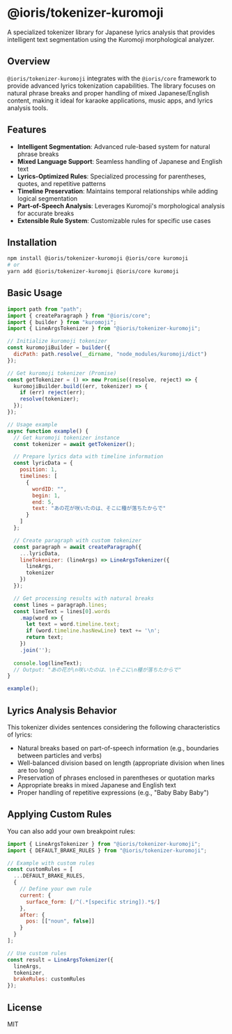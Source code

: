 # @ioris/tokenizer-kuromoji

A specialized tokenizer library for Japanese lyrics analysis that provides intelligent text segmentation using the Kuromoji morphological analyzer.

## Overview

`@ioris/tokenizer-kuromoji` integrates with the `@ioris/core` framework to provide advanced lyrics tokenization capabilities. The library focuses on natural phrase breaks and proper handling of mixed Japanese/English content, making it ideal for karaoke applications, music apps, and lyrics analysis tools.

## Features

- **Intelligent Segmentation**: Advanced rule-based system for natural phrase breaks
- **Mixed Language Support**: Seamless handling of Japanese and English text
- **Lyrics-Optimized Rules**: Specialized processing for parentheses, quotes, and repetitive patterns
- **Timeline Preservation**: Maintains temporal relationships while adding logical segmentation
- **Part-of-Speech Analysis**: Leverages Kuromoji's morphological analysis for accurate breaks
- **Extensible Rule System**: Customizable rules for specific use cases

## Installation

```bash
npm install @ioris/tokenizer-kuromoji @ioris/core kuromoji
# or
yarn add @ioris/tokenizer-kuromoji @ioris/core kuromoji
```

## Basic Usage

```javascript
import path from "path";
import { createParagraph } from "@ioris/core";
import { builder } from "kuromoji";
import { LineArgsTokenizer } from "@ioris/tokenizer-kuromoji";

// Initialize kuromoji tokenizer
const kuromojiBuilder = builder({
  dicPath: path.resolve(__dirname, "node_modules/kuromoji/dict")
});

// Get kuromoji tokenizer (Promise)
const getTokenizer = () => new Promise((resolve, reject) => {
  kuromojiBuilder.build((err, tokenizer) => {
    if (err) reject(err);
    resolve(tokenizer);
  });
});

// Usage example
async function example() {
  // Get kuromoji tokenizer instance
  const tokenizer = await getTokenizer();

  // Prepare lyrics data with timeline information
  const lyricData = {
    position: 1,
    timelines: [
      {
        wordID: "",
        begin: 1,
        end: 5,
        text: "あの花が咲いたのは、そこに種が落ちたからで"
      }
    ]
  };

  // Create paragraph with custom tokenizer
  const paragraph = await createParagraph({
    ...lyricData,
    lineTokenizer: (lineArgs) => LineArgsTokenizer({
      lineArgs,
      tokenizer
    })
  });

  // Get processing results with natural breaks
  const lines = paragraph.lines;
  const lineText = lines[0].words
    .map(word => {
      let text = word.timeline.text;
      if (word.timeline.hasNewLine) text += '\n';
      return text;
    })
    .join('');
  
  console.log(lineText);
  // Output: "あの花が\n咲いたのは、\nそこに\n種が落ちたからで"
}

example();
```

## Lyrics Analysis Behavior

This tokenizer divides sentences considering the following characteristics of lyrics:

- Natural breaks based on part-of-speech information (e.g., boundaries between particles and verbs)
- Well-balanced division based on length (appropriate division when lines are too long)
- Preservation of phrases enclosed in parentheses or quotation marks
- Appropriate breaks in mixed Japanese and English text
- Proper handling of repetitive expressions (e.g., "Baby Baby Baby")

## Applying Custom Rules

You can also add your own breakpoint rules:

```javascript
import { LineArgsTokenizer } from "@ioris/tokenizer-kuromoji";
import { DEFAULT_BRAKE_RULES } from "@ioris/tokenizer-kuromoji";

// Example with custom rules
const customRules = [
  ...DEFAULT_BRAKE_RULES,
  {
    // Define your own rule
    current: {
      surface_form: [/^(.*[specific string]).*$/]
    },
    after: {
      pos: [["noun", false]]
    }
  }
];

// Use custom rules
const result = LineArgsTokenizer({
  lineArgs,
  tokenizer,
  brakeRules: customRules
});
```

## License

MIT
